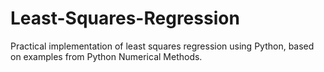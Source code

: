# Least-Squares-Regression
Practical implementation of least squares regression using Python, based on examples from Python Numerical Methods.
